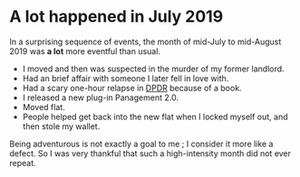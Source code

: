 # A lot happened in July 2019

In a surprising sequence of events, the month of mid-July to mid-August 2019 was **a lot** more eventful than usual.

- I moved and then was suspected in the murder of my former landlord.
- Had an brief affair with someone I later fell in love with.
- Had a scary one-hour relapse in [DPDR](#What-DPDR-feels-like) because of a book.
- I released a new plug-in Panagement 2.0.
- Moved flat.
- People helped get back into the new flat when I locked myself out, and then stole my wallet.

Being adventurous is not exactly a goal to me ; I consider it more like a defect.
So I was very thankful that such a high-intensity month did not ever repeat.
